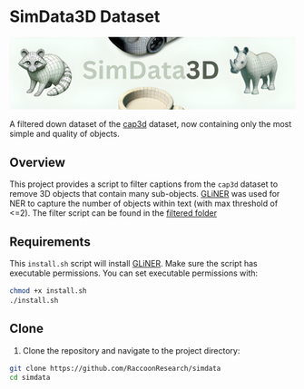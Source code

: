# SimData3D Dataset

<img src="simdatalogo.jpeg" />

A filtered down dataset of the [cap3d](https://cap3d-um.github.io/) dataset, now containing only the most simple and quality of objects.

## Overview

This project provides a script to filter captions from the `cap3d` dataset to remove 3D objects that contain many sub-objects. 
[GLiNER](https://github.com/urchade/GLiNER) was used for NER to capture the number of objects within text (with max threshold of <=2). The filter script can be found in the [filtered folder](https://github.com/RaccoonResearch/simdata/tree/main/filtered)

## Requirements

This `install.sh` script will install [GLiNER](https://github.com/urchade/GLiNER). Make sure the script has executable permissions. You can set executable permissions with:

```bash
chmod +x install.sh
./install.sh
```

## Clone

1. Clone the repository and navigate to the project directory:

```bash
git clone https://github.com/RaccoonResearch/simdata
cd simdata
```
